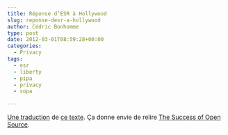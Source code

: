 ```yaml
---
title: Réponse d’ESR à Hollywood
slug: reponse-desr-a-hollywood
author: Cédric Bonhomme
type: post
date: 2012-03-01T08:59:28+00:00
categories:
  - Privacy
tags:
  - esr
  - liberty
  - pipa
  - privacy
  - sopa

---
```

[Une traduction][1] de [ce texte][2]. Ça donne envie de relire
[The Success of Open Source][3].

 [1]: http://www.framablog.org/index.php/post/2012/02/29/eric-raymond-hollywood-internet-drm-acta
 [2]: http://esr.ibiblio.org/?p=4155
 [3]: http://www.librarything.fr/work/90043/book/42806329
